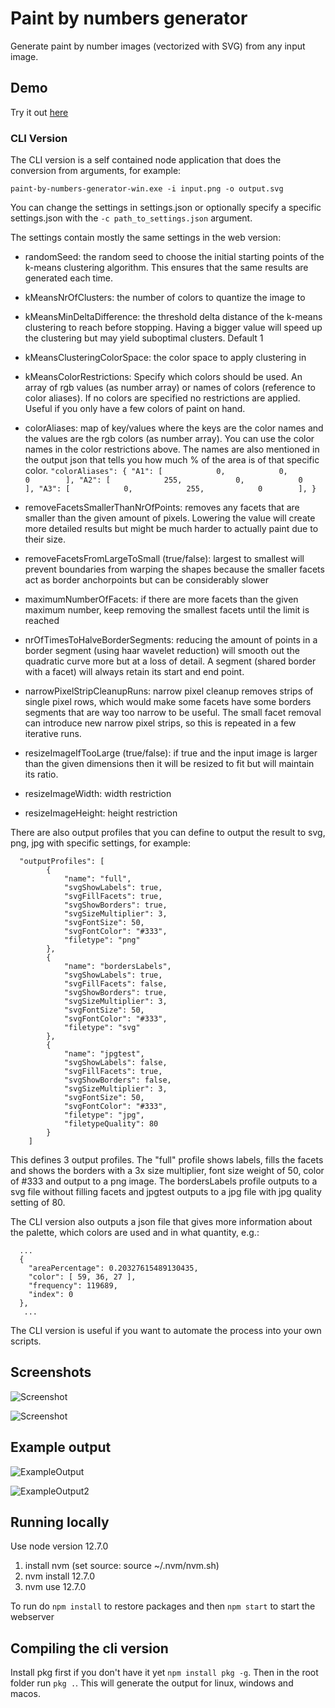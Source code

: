 # Paint by numbers generator
Generate paint by number images (vectorized with SVG) from any input image.

## Demo

Try it out [here](https://drake7707.github.io/paintbynumbersgenerator/index.html)

### CLI Version

The CLI version is a self contained node application that does the conversion from arguments, for example:
```
paint-by-numbers-generator-win.exe -i input.png -o output.svg
```
You can change the settings in settings.json or optionally specify a specific settings.json with the `-c path_to_settings.json` argument.

The settings contain mostly the same settings in the web version:
 - randomSeed: the random seed to choose the initial starting points of the k-means clustering algorithm. This ensures that the same results are generated each time.
 - kMeansNrOfClusters: the number of colors to quantize the image to
 - kMeansMinDeltaDifference: the threshold delta distance of the k-means clustering to reach before stopping. Having a bigger value will speed up the clustering but may yield suboptimal clusters. Default 1
 - kMeansClusteringColorSpace: the color space to apply clustering in
 - kMeansColorRestrictions: Specify which colors should be used. An array of rgb values (as number array) or names of colors (reference to color aliases). If no colors are specified no restrictions are applied. Useful if you only have a few colors of paint on hand.
 - colorAliases: map of key/values where the keys are the color names and the values are the rgb colors (as number array). You can use the color names in the color restrictions above. The names are also mentioned in the output json that tells you how much % of the area is of that specific color.
       ```
       "colorAliases": {
              "A1": [            0,            0,            0        ],
              "A2": [            255,            0,            0        ],
              "A3": [            0,            255,            0        ],
          }
        ```
 - removeFacetsSmallerThanNrOfPoints: removes any facets that are smaller than the given amount of pixels. Lowering the value will create more detailed results but might be much harder to actually paint due to their size.
 - removeFacetsFromLargeToSmall (true/false): largest to smallest will prevent boundaries from warping the shapes because the smaller facets act as border anchorpoints but can be considerably slower
 - maximumNumberOfFacets: if there are more facets than the given maximum number, keep removing the smallest facets until the limit is reached
 
 - nrOfTimesToHalveBorderSegments: reducing the amount of points in a border segment (using haar wavelet reduction) will smooth out the quadratic curve more but at a loss of detail. A segment (shared border with a facet) will always retain its start and end point.
 
 - narrowPixelStripCleanupRuns: narrow pixel cleanup removes strips of single pixel rows, which would make some facets have some borders segments that are way too narrow to be useful. The small facet removal can introduce new narrow pixel strips, so this is repeated in a few iterative runs.
 
 - resizeImageIfTooLarge (true/false): if true and the input image is larger than the given dimensions then it will be resized to fit but will maintain its ratio.
 - resizeImageWidth: width restriction
 - resizeImageHeight: height restriction

There are also output profiles that you can define to output the result to svg, png, jpg with specific settings, for example:
```
  "outputProfiles": [
        {
            "name": "full",
            "svgShowLabels": true,
            "svgFillFacets": true,
            "svgShowBorders": true,
            "svgSizeMultiplier": 3,
            "svgFontSize": 50,
            "svgFontColor": "#333",
            "filetype": "png"
        },
        {
            "name": "bordersLabels",
            "svgShowLabels": true,
            "svgFillFacets": false,
            "svgShowBorders": true,
            "svgSizeMultiplier": 3,
            "svgFontSize": 50,
            "svgFontColor": "#333",
            "filetype": "svg"
        },
        {
            "name": "jpgtest",
            "svgShowLabels": false,
            "svgFillFacets": true,
            "svgShowBorders": false,
            "svgSizeMultiplier": 3,
            "svgFontSize": 50,
            "svgFontColor": "#333",
            "filetype": "jpg",
            "filetypeQuality": 80
        }
    ]
```
This defines 3 output profiles. The "full" profile shows labels, fills the facets and shows the borders with a 3x size multiplier, font size weight of 50, color of #333 and output to a png image. The bordersLabels profile outputs to a svg file without filling facets and jpgtest outputs to a jpg file with jpg quality setting  of 80.

The CLI version also outputs a json file that gives more information about the palette, which colors are used and in what quantity, e.g.:
```
  ...
  {
    "areaPercentage": 0.20327615489130435,
    "color": [ 59, 36, 27 ],
    "frequency": 119689,
    "index": 0
  },
   ...
```

The CLI version is useful if you want to automate the process into your own scripts.

## Screenshots

![Screenshot](https://i.imgur.com/6uHm78x.png])

![Screenshot](https://i.imgur.com/cY9ieAy.png)


## Example output

![ExampleOutput](https://i.imgur.com/2Zuo13d.png)

![ExampleOutput2](https://i.imgur.com/SxWhOc7.png)

## Running locally

Use node version 12.7.0
1. install nvm (set source: source ~/.nvm/nvm.sh)
2. nvm install 12.7.0
3. nvm use 12.7.0

To run do `npm install` to restore packages and then `npm start` to start the webserver


## Compiling the cli version

Install pkg first if you don't have it yet `npm install pkg -g`. Then in the root folder run `pkg .`. This will generate the output for linux, windows and macos.
